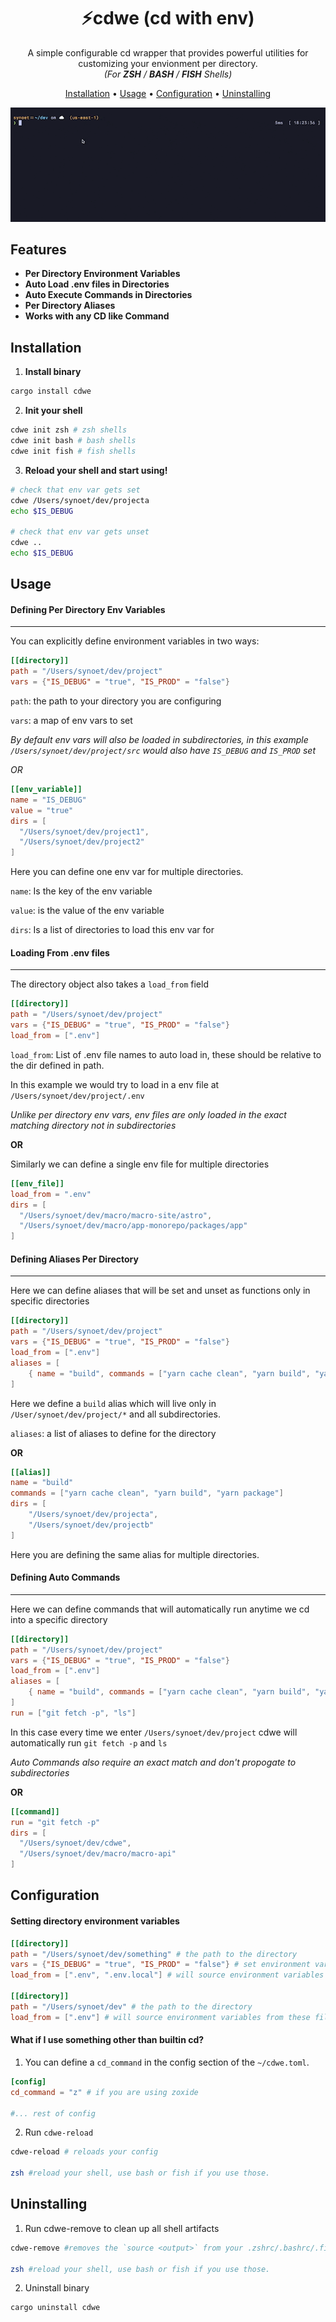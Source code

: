 <div align="center">

# ⚡️cdwe (cd with env)
A simple configurable cd wrapper that provides powerful utilities for customizing your envionment per directory. \
*(For **ZSH** / **BASH** / **FISH** Shells)*


[Installation](#installation) •
[Usage](#usage) •
[Configuration](#configuration) •
[Uninstalling](#uninstalling)
</div>

![usage](./assets/usage.gif)

## Features

- **Per Directory Environment Variables**  
- **Auto Load .env files in Directories**
- **Auto Execute Commands in Directories**
- **Per Directory Aliases**
- **Works with any CD like Command**

## Installation

1. **Install binary**
```bash
cargo install cdwe
```

2. **Init your shell**
```bash
cdwe init zsh # zsh shells
cdwe init bash # bash shells
cdwe init fish # fish shells
```

3. **Reload your shell and start using!**
```bash
# check that env var gets set
cdwe /Users/synoet/dev/projecta
echo $IS_DEBUG

# check that env var gets unset
cdwe ..
echo $IS_DEBUG
```

## Usage

#### Defining Per Directory Env Variables
---

You can explicitly define environment variables in two ways:
```toml
[[directory]]
path = "/Users/synoet/dev/project"
vars = {"IS_DEBUG" = "true", "IS_PROD" = "false"}
```
`path`: the path to your directory you are configuring

`vars`: a map of env vars to set

*By default env vars will also be loaded in subdirectories, in this example `/Users/synoet/dev/project/src` would also have `IS_DEBUG` and `IS_PROD` set*

*OR*


```toml
[[env_variable]]
name = "IS_DEBUG"
value = "true"
dirs = [
  "/Users/synoet/dev/project1",
  "/Users/synoet/dev/project2"
]
```
Here you can define one env var for multiple directories.

`name`: Is the key of the env variable

`value`: is the value of the env variable

`dirs`: Is a list of directories to load this env var for

#### Loading From .env files
---
The directory object also takes a `load_from` field
```toml
[[directory]]
path = "/Users/synoet/dev/project"
vars = {"IS_DEBUG" = "true", "IS_PROD" = "false"}
load_from = [".env"]
```
`load_from`: List of .env file names to auto load in, these should be relative to the dir defined in path.

In this example we would try to load in a env file at `/Users/synoet/dev/project/.env`

*Unlike per directory env vars, env files are only loaded in the exact matching directory not in subdirectories*

**OR**

Similarly we can define a single env file for multiple directories

```toml
[[env_file]]
load_from = ".env"
dirs = [
  "/Users/synoet/dev/macro/macro-site/astro",
  "/Users/synoet/dev/macro/app-monorepo/packages/app"
]
```

#### Defining Aliases Per Directory
---
Here we can define aliases that will be set and unset as functions only in specific directories

```toml
[[directory]]
path = "/Users/synoet/dev/project"
vars = {"IS_DEBUG" = "true", "IS_PROD" = "false"}
load_from = [".env"]
aliases = [
    { name = "build", commands = ["yarn cache clean", "yarn build", "yarn package"] }
]
```

Here we define a `build` alias which will live only in `/User/synoet/dev/project/*` and all subdirectories.

`aliases`: a list of aliases to define for the directory

**OR**
```toml
[[alias]]
name = "build"
commands = ["yarn cache clean", "yarn build", "yarn package"]
dirs = [
    "/Users/synoet/dev/projecta",
    "/Users/synoet/dev/projectb"
]
```
Here you are defining the same alias for multiple directories.

#### Defining Auto Commands
---
Here we can define commands that will automatically run anytime we cd into a specific directory
```toml
[[directory]]
path = "/Users/synoet/dev/project"
vars = {"IS_DEBUG" = "true", "IS_PROD" = "false"}
load_from = [".env"]
aliases = [
    { name = "build", commands = ["yarn cache clean", "yarn build", "yarn package"] }
]
run = ["git fetch -p", "ls"]
```
In this case every time we enter `/Users/synoet/dev/project` cdwe will automatically run `git fetch -p` and `ls`

*Auto Commands also require an exact match and don't propogate to subdirectories*

**OR**

```toml
[[command]]
run = "git fetch -p"
dirs = [
  "/Users/synoet/dev/cdwe",
  "/Users/synoet/dev/macro/macro-api"
]
```

## Configuration 
#### Setting directory environment variables
```toml
[[directory]]
path = "/Users/synoet/dev/something" # the path to the directory
vars = {"IS_DEBUG" = "true", "IS_PROD" = "false"} # set environment variables
load_from = [".env", ".env.local"] # will source environment variables from these files

[[directory]]
path = "/Users/synoet/dev" # the path to the directory
load_from = [".env"] # will source environment variables from these files
```

#### What if I use something other than builtin cd?

1. You can define a `cd_command` in the config section of the `~/cdwe.toml`.
```toml
[config]
cd_command = "z" # if you are using zoxide

#... rest of config
```

2. Run `cdwe-reload`
```bash
cdwe-reload # reloads your config

zsh #reload your shell, use bash or fish if you use those.

```

## Uninstalling
1. Run cdwe-remove to clean up all shell artifacts
```bash
cdwe-remove #removes the `source <output>` from your .zshrc/.bashrc/.fish

zsh #reload your shell, use bash or fish if you use those.
```

2. Uninstall binary
```bash
cargo uninstall cdwe
```

